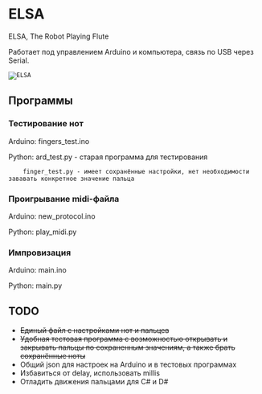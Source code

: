 # ELSA
ELSA, The Robot Playing Flute

Работает под управлением Arduino и компьютера, связь по USB через Serial.

<code>![ELSA](https://sun9-78.userapi.com/impf/c844720/v844720010/1f8977/D4m9H9WjYKg.jpg?size=600x400&quality=96&sign=819ebeb6bf7d0f5a9ba6cc82c2322873&type=album "ELSA")
</code>

## Программы ##

### Тестирование нот ###
Arduino: fingers_test.ino  

Python: ard_test.py - старая программа для тестирования
        
        finger_test.py - имеет сохранённые настройки, нет необходимости зававать конкретное значение пальца

### Проигрывание midi-файла ###
Arduino: new_protocol.ino  

Python: play_midi.py

### Импровизация ###
Arduino: main.ino  

Python: main.py


## TODO ##
* ~~Единый файл с настройками нот и пальцев~~
* ~~Удобная тестовая программа с возможностью открывать и закрывать пальцы по сохраненным значениям, а также брать сохранённые ноты~~
* Общий json для настроек на Arduino и в тестовых программах
* Избавиться от delay, использовать millis
* Отладить движения пальцами для C# и D#
